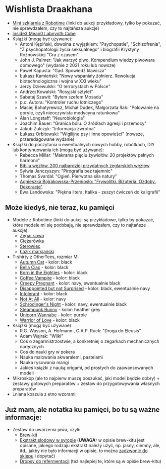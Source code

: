# Wishlista Draakhana

* [Mini szklarnia z Robotime](https://allegro.pl/oferta/diy-miniaturowy-domek-drewniany-szklarnia-12705536943) (linki do aukcji przykładowy, tylko by pokazać, nie sprawdzałem, czy to najtańsza aukcje)
* [Inside3 Mean0 Labirynth Cube](https://www.amazon.com/dp/B00GHOJRN4)
* Książki (mogą być używane):
  * Antoni Kępiński, dowolna z wyjątkiem: "Psychopatie", "Schizofrenia", "Z psychopatologii życia seksualnego" i biografii Krystyny Rożnowskiej "Gra z czasem"
  * John J. Palmer: "Jak warzyć piwo. Kompendium wiedzy piwowara domowego" (wydanie z 2021 roku lub nowsze)
  * Paweł Kapusta: "Gad. Spowiedź klawisza"
  * Łukasz Kamieński: "Nowy wspaniały żołnierz. Rewolucja biotechnologiczna i wojna w XXI wieku"
  * Jerzy Dziewulski: "O terrorystach w Polsce"
  * Andrzej Kowalski: "Rosyjski sztylet"
  * Sabataj Szawit: "Byłem szefem Mosadu"
  * p.o. Autora: "Kontroler ruchu lotniczego"
  * Maciej Bohatyrewicz, Michał Dudek, Małgorzata Rak: "Polowanie na goryle, czyli nieoczywista medycyna ratunkowa"
  * Alan Longstaff: "Neurobiologia"
  * Joachim Bauer: "Granica bólu. O źródłach agresji i przemocy"
  * Jakub Żulczyk: "Informacja zwrotna"
  * Łukasz Orbitowski: "Wigilijne psy i inne opowieści" (nowsze, przeredagowane wydanie)
* Książki do poczytania o ewentualnych nowych hobby, robótkach, DIY lub kontynuowania ich (mogą być używane):
  * Rebecca Millar: "Makrama pięciu żywiołów. 20 projektów pełnych harmonii"
  * [Biblia węzłów. 200 najbardziej przydatnych żeglarskich węzłów](https://lubimyczytac.pl/ksiazka/282266/biblia-wezlow-200-najbardziej-przydatnych-zeglarskich-wezlow)
  * Sylwia Janczyszyn: "Pirografia bez tajemnic"
  * Thomas Svardal: "Ogień. Pierwotna siła natury"
  * [Agnieszka Bojrakowska-Przeniosło: "Frywolitki. Biżuteria. Ozdoby. Dekoracje"](https://lubimyczytac.pl/ksiazka/182094/frywolitki-bizuteria---ozdoby---dekoracje) 
  * Ewa Landowska: "Piękna litera. Italika - zeszyt ćwiczeń do kaligrafii"



## Może kiedyś, nie teraz, ku pamięci

* Modele z Robotime (linki do aukcji są przykładowe, tylko by pokazać, które modele mi się podobają, nie sprawdzałem, czy to najtańsze aukcje):
  * [Zegar sowa](https://allegro.pl/oferta/robotime-puzzle-3d-dla-doroslych-zegar-sowa-11465453527)
  * [Ciężarówka](https://allegro.pl/oferta/robotime-drewniany-model-puzzle-3d-ciezarowka-10556236646)
  * [Sterowiec](https://allegro.pl/oferta/robotime-drewniany-model-puzzle-3d-parowiec-10563181758)
  * [Łazik marsjański](https://allegro.pl/oferta/robotime-drewniany-pojazd-na-energie-sloneczna-10563040702)
* T-shirty z OtherTees, rozmiar M:
  * [Autumn Cat](https://www.othertees.com/sklep/koszulki/product/1423/koszulka-jesienny-kotek) - kolor: black
  * [Bella Ciao](https://www.othertees.com/sklep/koszulki/product/1042/koszulka-bella-ciao) - kolor: black
  * [Born in the Eighties](https://www.othertees.com/sklep/koszulki/product/193/Born-In-The-Eighties) - kolor: black
  * [Coffee Vampire](https://www.othertees.com/sklep/koszulki/product/1177/koszulka-dla-kawosza) - kolor: black
  * [Creepy Pregnant](https://www.othertees.com/sklep/koszulki/product/349/Koszulka-Obcy-X-Ray-swiecaca-w-ciemnosci) - kolor: navy, ewentualnie black
  * [Disappointed but not Surprised](https://www.othertees.com/sklep/koszulki/product/1019/Koszulka-Disappointed-But-Not-Surprised) - kolor: black, ewentualnie navy
  * [Intolerant](https://www.othertees.com/sklep/koszulki/product/1066/Intolerant) - kolor: black
  * [Not At All](https://www.othertees.com/sklep/koszulki/product/1141/Koszulka-Not-at-all) - kolor: navy
  * [Schrodinger's Night](https://www.othertees.com/sklep/koszulki/product/312/Koszulka-z-kotem-Schrodingera) - kolor: navy, ewentualnie black
  * [Steampunk Bunny](https://www.othertees.com/sklep/koszulki/product/1318/Koszulka-Steampunkowy-Krolik) - kolor: heather grey
  * [Unicorn Wannabe](https://www.othertees.com/sklep/koszulki/product/1204/Unicorn-Wannabe) - kolor: purple
  * [Warrior of Love](https://www.othertees.com/sklep/koszulki/product/1113/Koszulka-Pyskata-Czarodziejka-z-Ksiezyca) - kolor: black
* Książki (mogą być używane)
  * R.G. Wasson, A. Hofmann , C.A.P. Ruck: "Droga do Eleusis"
  * Adam Wajrak: "Wilki"
  * Coś o zegarmistrzostwie, a konkretniej o zegarkach mechanicznych naręcznych
  * Coś do nauki gry w pokera
  * Nauka malowania akwaralemi, pastelami
  * Nauka rysowania mangi
  * Jakieś książki z nauką origami, od prostych do zaawansowanych modeli
* Mikroskop (ale to najpierw muszę poszukać, jaki model będzie dobry) + zestawy gotowych preparatów + zestaw do przygotowywania własnych preparatów
* Lniana koszula z etno wzorami 

## Już mam, ale notatka ku pamięci, bo tu są ważne informacje:

* Zestaw do uwarzenia piwa, czyli: 
  * [Brew-kit](https://browamator.pl/produkty/piwo/piwo-surowce/brew-kity-gotowce,2,23?sort=9)
  * [Ekstrakt słodowy w syropie](https://browamator.pl/produkty/piwo/piwo-surowce/ekstrakty-slodowe/w-syropie-lme,2,45) (**UWAGA:** w opisie brew-kitu jest opisane, jakiego rodzaju ekstrakt należy użyć, np. jasny, ciemny, ale, itd., jakby nie było informacji w opisie, to można [zadzwonić do sklepu](https://browamator.pl/kontakt,12) i dopytać) 
  * [Dropsy do refermentacji](https://browamator.pl/produkty,2?search=dropsy&seaAdv=1) (też najlepiej te, które są w opisie brew-kitu)
